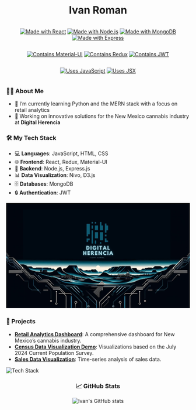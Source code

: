 <div align="center">
<H1/> Ivan Roman
</div>

<div align="center">
  <div style="display: flex; justify-content: center; align-items: center; flex-wrap: wrap; gap: 10px;">

[![Made with React](https://img.shields.io/badge/Made%20with-React-61DAFB.svg?style=for-the-badge&logo=react&logoColor=white)](https://reactjs.org/)
[![Made with Node.js](https://img.shields.io/badge/Made%20with-Node.js-339933.svg?style=for-the-badge&logo=node.js&logoColor=white)](https://nodejs.org/)
[![Made with MongoDB](https://img.shields.io/badge/Made%20with-MongoDB-47A248.svg?style=for-the-badge&logo=mongodb&logoColor=white)](https://www.mongodb.com/)
[![Made with Express](https://img.shields.io/badge/Made%20with-Express-000000.svg?style=for-the-badge&logo=express&logoColor=white)](https://expressjs.com/)

  </div>
</div>

<div align="center">
  <div style="display: flex; justify-content: center; align-items: center; flex-wrap: wrap; gap: 10px;">

[![Contains Material-UI](https://img.shields.io/badge/Material--UI-0081CB.svg?style=for-the-badge&logo=material-ui&logoColor=white)](https://mui.com/)
[![Contains Redux](https://img.shields.io/badge/Contains-Redux-764ABC.svg?style=for-the-badge&logo=redux&logoColor=white)](https://redux.js.org/)
[![Contains JWT](https://img.shields.io/badge/Contains-JWT-000000.svg?style=for-the-badge&logo=json-web-tokens&logoColor=white)](https://jwt.io/)

  </div>
</div>

<div align="center">
  <div style="display: flex; justify-content: center; align-items: center; flex-wrap: wrap; gap: 10px;">

[![Uses JavaScript](https://img.shields.io/badge/Uses-JavaScript-F7DF1E.svg?style=for-the-badge&logo=javascript&logoColor=black)](https://developer.mozilla.org/en-US/docs/Web/JavaScript)
[![Uses JSX](https://img.shields.io/badge/Uses-JSX-61DAFB.svg?style=for-the-badge&logo=react&logoColor=white)](https://reactjs.org/docs/introducing-jsx.html)

  </div>
</div>

### 👨‍💻 About Me
- 🌱 I’m currently learning Python and the MERN stack with a focus on retail analytics 
- 💼 Working on innovative solutions for the New Mexico cannabis industry at **Digital Herencia**

### 🛠️ My Tech Stack
- 💻 **Languages**: JavaScript, HTML, CSS
- 🌐 **Frontend**: React, Redux, Material-UI
- 🚀 **Backend**: Node.js, Express.js
- 📊 **Data Visualization**: Nivo, D3.js
- 🗄️ **Databases**: MongoDB
- 🔒 **Authentication**: JWT

![Digital Herencia](https://github.com/DigitalHerencia/NM-Cannabis-Analytics/blob/b5905304fd4c2c9fb35e755b7d313b0de55d0e1e/client/src/assets/reg2.jpg)

### 🚀 Projects
- **[Retail Analytics Dashboard](https://github.com/DigitalHerencia/retail-analytics-dashboard)**: A comprehensive dashboard for New Mexico’s cannabis industry.
- **[Census Data Visualization Demo](https://github.com/DigitalHerencia/CensusDataVisualizationDemo)**: Visualizations based on the July 2024 Current Population Survey.
- **[Sales Data Visualization](https://github.com/DigitalHerencia/NM-Cannabis-Analytics)**: Time-series analysis of sales data.

![Tech Stack](https://github.com/DigitalHerencia/NM-Cannabis-Analytics/raw/main/client/src/assets/Untitleddesign.jpg)

<div align="center">
  
### 📈 GitHub Stats
![Ivan's GitHub stats](https://github-readme-stats.vercel.app/api?username=DigitalHerencia&show_icons=true&theme=radical)

</div>



